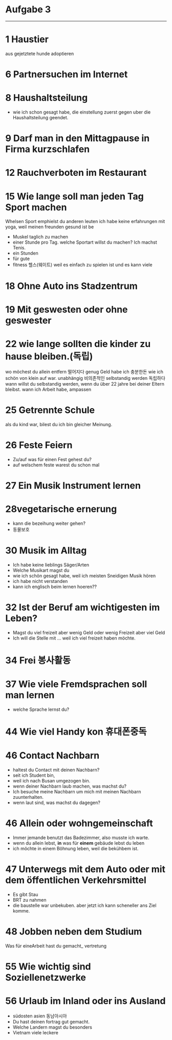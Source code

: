 # Aufgabe 3
---
# 1 Haustier
aus gejetztete hunde adoptieren
# 6 Partnersuchen im Internet
# 8 Haushaltsteilung
- wie ich schon gesagt habe, die einstellung zuerst gegen uber die Haushaltsteilung geendet.
# 9 Darf man in den Mittagpause in Firma kurzschlafen
# 12 Rauchverboten im Restaurant
# 15 Wie lange soll man jeden Tag Sport machen
Whelsen Sport emphielst du anderen leuten
ich habe keine erfahrungen mit yoga, weil meinen freunden gesund ist be
- Muskel taglich zu machen
- einer Stunde pro Tag.
welche Sportart willst du machen?
Ich machst Tenis. 
- ein Stunden
- für gute 
- fitness 헬스(웨이트)
weil es einfach zu spielen ist und es kann viele 
# 18 Ohne Auto ins Stadzentrum
# 19 Mit geswesten oder ohne geswester
# 22 wie lange sollten die kinder zu hause bleiben.(독립)
wo möchest du allein 
entfern 떨어지다
genug Geld habe ich 충분한돈
wie ich schön 
von klein auf war.
unabhängig 비의존적인
selbstandig werden 독립하다
wann willst du selbstandig werden, wenn du über 22 jahre bei deiner Eltern bleibst.
wann ich Arbeit habe, 
ampassen
# 25 Getrennte Schule
als du kind war, bilest du
ich bin gleicher Meinung.
# 26 Feste Feiern
- Zu/auf was für einen Fest gehest du?
- auf welschem feste warest du schon mal
# 27 Ein Musik Instrument lernen
# 28vegetarische ernerung
- kann die bezeihung weiter gehen?
- 동물보호
# 30 Musik im Alltag
- Ich habe keine lieblings Säger/Arten
- Welche Musikart magst du
- wie ich schön gesagt habe, weil ich meisten Sneidigen Musik hören
- ich habe nicht verstanden
- kann ich englisch beim lernen hoeren??
# 32 Ist der Beruf am wichtigesten im Leben?
- Magst du viel freizeit aber wenig Geld oder wenig Freizeit aber viel Geld
- Ich will die Stelle mit ... weil ich viel freizeit haben möchte.
# 34 Frei 봉사활동
# 37 Wie viele Fremdsprachen soll man lernen
- welche Sprache lernst du?
# 44 Wie viel Handy kon 휴대폰중독
# 46 Contact Nachbarn

- haltest du Contact mit deinen Nachbarn?
- seit ich Student bin, 
- weil ich nach Busan umgezogen bin.
- wenn deiner Nachbarn laub machen, was machst du?
- Ich besuche meine Nachbarn um mich mit meinen Nachbarn zuunterhalten.
- wenn laut sind, was machst du dagegen? 
# 46 Allein oder wohngemeinschaft
- Immer jemande benutzt das Badezimmer, also musste ich warte.
- wenn du allein lebst, **in** was für **einem** gebäude lebst du leben
- ich möchte in einem Böhnung leben, weil die bekühbem ist.
# 47 Unterwegs mit dem Auto oder mit dem öffentlichen  Verkehrsmittel
- Es gibt Stau 
- BRT zu nahmen
- die baustelle war unbekuben. aber jetzt ich kann scheneller ans Ziel komme. 


# 48 Jobben neben dem Studium
Was für eineArbeit hast du gemacht_
vertretung
# 55 Wie wichtig sind Soziellenetzwerke
# 56 Urlaub im Inland oder ins Ausland
- südosten asien 동남아시아
- Du hast deinen fortrag gut gemacht.
- Welche Landern magst du besonders
- Vietnam viele leckere 
